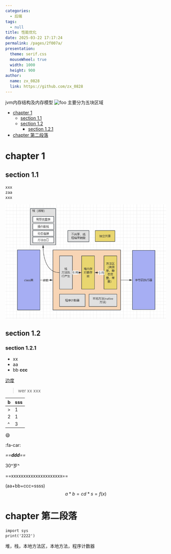```yaml
---
categories: 
  - 后端
tags: 
  - null
title: 性能优化
date: 2025-03-22 17:17:24
permalink: /pages/2f007a/
presentation:
  theme: serif.css
  mouseWheel: true
  width: 1000
  height: 900
author: 
  name: zx_0828
  link: https://github.com/zx_0828
---
```

jvm内存结构及内存模型
<img :src="$withBase('/img/jvm.png')" alt="foo">
主要分为五块区域
<!-- @import "[TOC]" {cmd="toc" depthFrom=1 depthTo=6 orderedList=false} -->

<!-- code_chunk_output -->

- [chapter 1](#chapter-1)
  - [section 1.1](#section-11)
  - [section 1.2](#section-12)
    - [section 1.2.1](#section-121)
- [chapter 第二段落](#chapter-第二段落)

<!-- /code_chunk_output -->

# chapter 1
## section 1.1
``` {.line-numbers highlight=1-3}
xxx
zaa
xxx

```

![这是一张图片](../.vuepress/public/img/jvm.png)

## section 1.2
### section 1.2.1
- xx
- aa
- bb
**ccc**

[边度](http://www.baidu.com)

> wer xx
> xxx

| b   | sss |
| --- | --- |
| >   | 1   |
| 2   | 1   |
| ^   | 3   |


:smile:

:fa-car:

*==**ddd**==*

30^岁^

==xxxxxxxxxxxxxxxxxxxxx==

\(aa+bb+ccc=ssss\)
$$
a * b = c
d * s = f(x)
$$

# chapter 第二段落
``` 
import sys
print('2222')
```
堆，栈，本地方法区，本地方法，程序计数器
 


